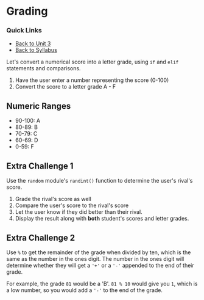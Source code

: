 # Grading

### Quick Links

- [Back to Unit 3](https://github.com/PdxCodeGuild/Programming101/blob/master/units/unit-3.md)
- [Back to Syllabus](https://github.com/PdxCodeGuild/Programming101)

Let's convert a numerical score into a letter grade, using `if` and `elif` statements and comparisons.

1. Have the user enter a number representing the score (0-100)
2. Convert the score to a letter grade A - F

## Numeric Ranges

- 90-100: A
- 80-89: B
- 70-79: C
- 60-69: D
- 0-59: F

## Extra Challenge 1

Use the `random` module's `randint()` function to determine the user's rival's score.
1. Grade the rival's score as well
2. Compare the user's score to the rival's score
3. Let the user know if they did better than their rival. 
4. Display the result along with **both** student's scores and letter grades.

## Extra Challenge 2

Use `%` to get the remainder of the grade when divided by ten, which is the same as the number in the ones digit. The number in the ones digit will determine whether they will get a `'+'` or a `'-'` appended to the end of their grade. 

For example, the grade `81` would be a 'B'. `81 % 10` would give you `1`, which is a low number, so you would add a `'-'` to the end of the grade.
